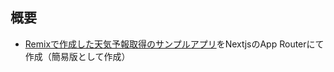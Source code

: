 ## 概要

- [Remixで作成した天気予報取得のサンプルアプリ](https://github.com/almighty-k/weather-app-used-remix)をNextjsのApp Routerにて作成（簡易版として作成）
